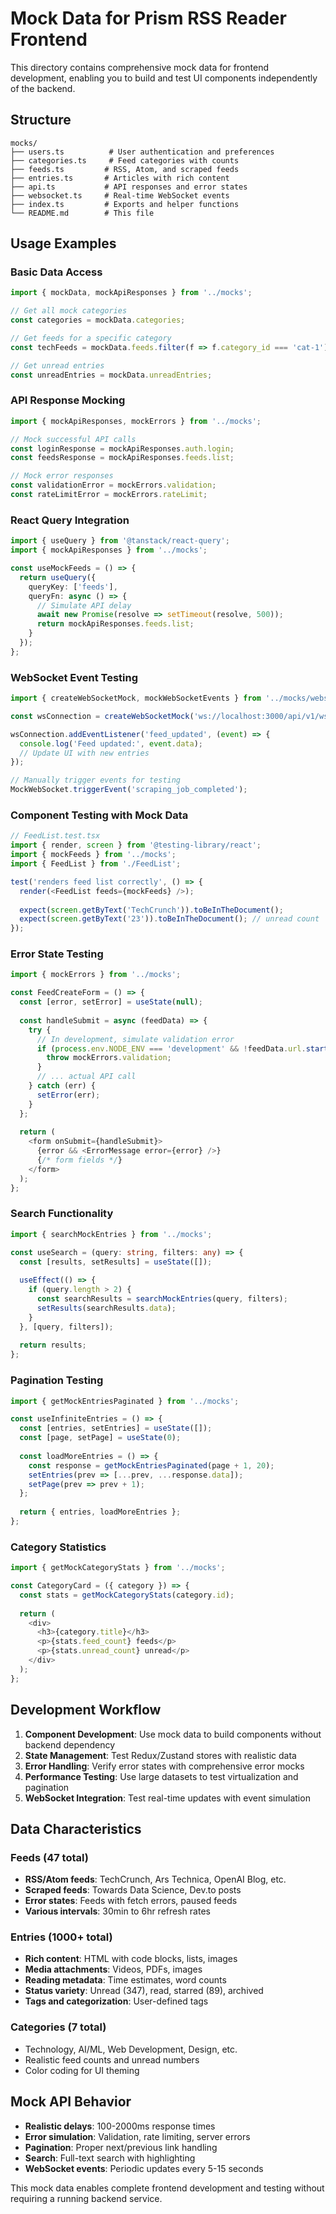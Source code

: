 # Mock Data for Prism RSS Reader Frontend

This directory contains comprehensive mock data for frontend development, enabling you to build and test UI components independently of the backend.

## Structure

```
mocks/
├── users.ts          # User authentication and preferences
├── categories.ts     # Feed categories with counts
├── feeds.ts         # RSS, Atom, and scraped feeds
├── entries.ts       # Articles with rich content
├── api.ts           # API responses and error states
├── websocket.ts     # Real-time WebSocket events
├── index.ts         # Exports and helper functions
└── README.md        # This file
```

## Usage Examples

### Basic Data Access

```typescript
import { mockData, mockApiResponses } from '../mocks';

// Get all mock categories
const categories = mockData.categories;

// Get feeds for a specific category
const techFeeds = mockData.feeds.filter(f => f.category_id === 'cat-1');

// Get unread entries
const unreadEntries = mockData.unreadEntries;
```

### API Response Mocking

```typescript
import { mockApiResponses, mockErrors } from '../mocks';

// Mock successful API calls
const loginResponse = mockApiResponses.auth.login;
const feedsResponse = mockApiResponses.feeds.list;

// Mock error responses
const validationError = mockErrors.validation;
const rateLimitError = mockErrors.rateLimit;
```

### React Query Integration

```typescript
import { useQuery } from '@tanstack/react-query';
import { mockApiResponses } from '../mocks';

const useMockFeeds = () => {
  return useQuery({
    queryKey: ['feeds'],
    queryFn: async () => {
      // Simulate API delay
      await new Promise(resolve => setTimeout(resolve, 500));
      return mockApiResponses.feeds.list;
    }
  });
};
```

### WebSocket Event Testing

```typescript
import { createWebSocketMock, mockWebSocketEvents } from '../mocks/websocket';

const wsConnection = createWebSocketMock('ws://localhost:3000/api/v1/ws');

wsConnection.addEventListener('feed_updated', (event) => {
  console.log('Feed updated:', event.data);
  // Update UI with new entries
});

// Manually trigger events for testing
MockWebSocket.triggerEvent('scraping_job_completed');
```

### Component Testing with Mock Data

```typescript
// FeedList.test.tsx
import { render, screen } from '@testing-library/react';
import { mockFeeds } from '../mocks';
import { FeedList } from './FeedList';

test('renders feed list correctly', () => {
  render(<FeedList feeds={mockFeeds} />);
  
  expect(screen.getByText('TechCrunch')).toBeInTheDocument();
  expect(screen.getByText('23')).toBeInTheDocument(); // unread count
});
```

### Error State Testing

```typescript
import { mockErrors } from '../mocks';

const FeedCreateForm = () => {
  const [error, setError] = useState(null);
  
  const handleSubmit = async (feedData) => {
    try {
      // In development, simulate validation error
      if (process.env.NODE_ENV === 'development' && !feedData.url.startsWith('http')) {
        throw mockErrors.validation;
      }
      // ... actual API call
    } catch (err) {
      setError(err);
    }
  };
  
  return (
    <form onSubmit={handleSubmit}>
      {error && <ErrorMessage error={error} />}
      {/* form fields */}
    </form>
  );
};
```

### Search Functionality

```typescript
import { searchMockEntries } from '../mocks';

const useSearch = (query: string, filters: any) => {
  const [results, setResults] = useState([]);
  
  useEffect(() => {
    if (query.length > 2) {
      const searchResults = searchMockEntries(query, filters);
      setResults(searchResults.data);
    }
  }, [query, filters]);
  
  return results;
};
```

### Pagination Testing

```typescript
import { getMockEntriesPaginated } from '../mocks';

const useInfiniteEntries = () => {
  const [entries, setEntries] = useState([]);
  const [page, setPage] = useState(0);
  
  const loadMoreEntries = () => {
    const response = getMockEntriesPaginated(page + 1, 20);
    setEntries(prev => [...prev, ...response.data]);
    setPage(prev => prev + 1);
  };
  
  return { entries, loadMoreEntries };
};
```

### Category Statistics

```typescript
import { getMockCategoryStats } from '../mocks';

const CategoryCard = ({ category }) => {
  const stats = getMockCategoryStats(category.id);
  
  return (
    <div>
      <h3>{category.title}</h3>
      <p>{stats.feed_count} feeds</p>
      <p>{stats.unread_count} unread</p>
    </div>
  );
};
```

## Development Workflow

1. **Component Development**: Use mock data to build components without backend dependency
2. **State Management**: Test Redux/Zustand stores with realistic data
3. **Error Handling**: Verify error states with comprehensive error mocks
4. **Performance Testing**: Use large datasets to test virtualization and pagination
5. **WebSocket Integration**: Test real-time updates with event simulation

## Data Characteristics

### Feeds (47 total)
- **RSS/Atom feeds**: TechCrunch, Ars Technica, OpenAI Blog, etc.
- **Scraped feeds**: Towards Data Science, Dev.to posts
- **Error states**: Feeds with fetch errors, paused feeds
- **Various intervals**: 30min to 6hr refresh rates

### Entries (1000+ total)
- **Rich content**: HTML with code blocks, lists, images
- **Media attachments**: Videos, PDFs, images
- **Reading metadata**: Time estimates, word counts
- **Status variety**: Unread (347), read, starred (89), archived
- **Tags and categorization**: User-defined tags

### Categories (7 total)
- Technology, AI/ML, Web Development, Design, etc.
- Realistic feed counts and unread numbers
- Color coding for UI theming

## Mock API Behavior

- **Realistic delays**: 100-2000ms response times
- **Error simulation**: Validation, rate limiting, server errors
- **Pagination**: Proper next/previous link handling
- **Search**: Full-text search with highlighting
- **WebSocket events**: Periodic updates every 5-15 seconds

This mock data enables complete frontend development and testing without requiring a running backend service.